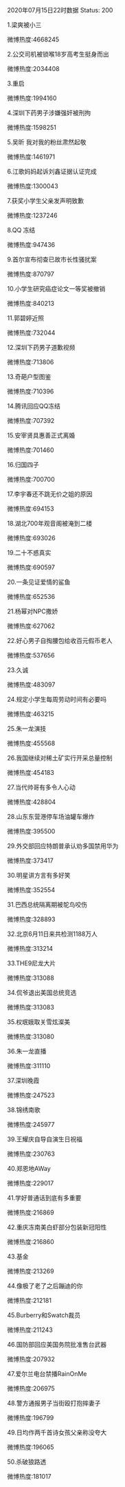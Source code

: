 2020年07月15日22时数据
Status: 200

1.梁爽被小三

微博热度:4668245

2.公交司机被锁喉18岁高考生挺身而出

微博热度:2034408

3.重启

微博热度:1994160

4.深圳下药男子涉嫌强奸被刑拘

微博热度:1598251

5.吴昕 我对我的粉丝肃然起敬

微博热度:1461971

6.江歌妈妈起诉刘鑫证据认证完成

微博热度:1300043

7.获奖小学生父亲发声明致歉

微博热度:1237246

8.QQ 冻结

微博热度:947436

9.首尔宣布彻查已故市长性骚扰案

微博热度:870797

10.小学生研究癌症论文一等奖被撤销

微博热度:840213

11.郭碧婷近照

微博热度:732044

12.深圳下药男子道歉视频

微博热度:713806

13.奇葩户型图鉴

微博热度:710396

14.腾讯回应QQ冻结

微博热度:707392

15.安宰贤具惠善正式离婚

微博热度:701460

16.归国四子

微博热度:700700

17.李宇春还不跳无价之姐的原因

微博热度:694153

18.湖北700年观音阁被淹到二楼

微博热度:693026

19.二十不惑真实

微博热度:690597

20.一条见证爱情的鲨鱼

微博热度:652536

21.杨幂对NPC撒娇

微博热度:627062

22.好心男子自掏腰包给收百元假币老人

微博热度:537656

23.久诚

微博热度:483097

24.规定小学生每周劳动时间有必要吗

微博热度:463215

25.朱一龙演技

微博热度:455568

26.我国继续对稀土矿实行开采总量控制

微博热度:454183

27.当代帅哥有多令人心动

微博热度:428804

28.山东东营港停车场油罐车爆炸

微博热度:395500

29.外交部回应特朗普承认劝多国禁用华为

微博热度:373417

30.明星讲方言有多好笑

微博热度:352554

31.巴西总统隔离期被鸵鸟咬伤

微博热度:328893

32.北京6月11日来共检测1188万人

微博热度:313214

33.THE9尼龙大片

微博热度:313088

34.侃爷退出美国总统竞选

微博热度:313083

35.权珉娥取关雪炫澯美

微博热度:313080

36.朱一龙直播

微博热度:311110

37.深圳晚霞

微博热度:247523

38.锦绣南歌

微博热度:245977

39.王耀庆自导自演生日祝福

微博热度:230763

40.郑恩地AWay

微博热度:229017

41.学好普通话到底有多重要

微博热度:216869

42.重庆冻南美白虾部分包装新冠阳性

微博热度:216860

43.基金

微博热度:213269

44.像极了老了之后蹦迪的你

微博热度:212181

45.Burberry和Swatch裁员

微博热度:211243

46.国防部回应美国务院批准售台武器

微博热度:207932

47.爱尔兰电台禁播RainOnMe

微博热度:206975

48.警方通报男子当街殴打抱摔妻子

微博热度:196799

49.日均作两千首诗女孩父亲称没夸大

微博热度:196065

50.杀破狼路透

微博热度:181017

